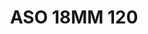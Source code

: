 ---
title: ASO 18MM 120
date: 
draft: false

# descripcion
description : Anillo de plata 925.

materials: Plata 925

color: 

dimensions: 18mm diámetro

code: 05-23-1509

type: "Anillos"

categories: []

price: $14.920,00

price_eftvo: $12.680,00

# Images
# first image will be shown in the product page
images:
  # - image: "images/path_to_image"
  # La ubicacion de las imagenes es imagenes/Anillos/Anillos.Solo Plata/05-23-1509-aso-18mm-120
  - image: "./images/anillos/solo_plata/05-23-1509-aso-18mm-120.jpg"
---